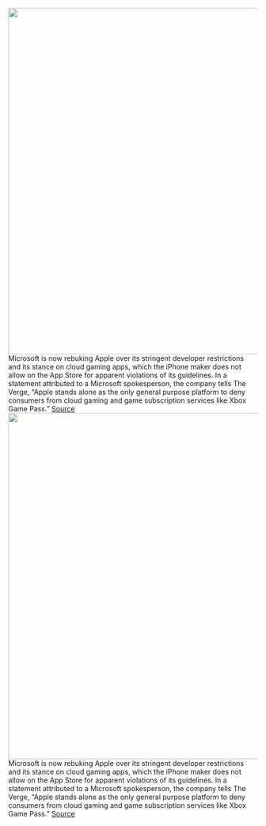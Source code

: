 <img src='https://cdn.vox-cdn.com/thumbor/5aS9_Qd2aWlvscIQxIme-rBzNFs=/0x0:5760x3840/1200x800/filters:focal(2420x1460:3340x2380)/cdn.vox-cdn.com/uploads/chorus_image/image/67168772/microsoft_xcloud_e3_2019_1.0.jpg' width='700px' /><br/>
Microsoft is now rebuking Apple over its stringent developer restrictions and its stance on cloud gaming apps, which the iPhone maker does not allow on the App Store for apparent violations of its guidelines. In a statement attributed to a Microsoft spokesperson, the company tells The Verge, “Apple stands alone as the only general purpose platform to deny consumers from cloud gaming and game subscription services like Xbox Game Pass.”
<a href='https://www.theverge.com/2020/8/6/21358074/microsoft-xcloud-cloud-gaming-condems-apple-app-store-rules-iphone-ios'> Source <a/><img src='https://cdn.vox-cdn.com/thumbor/5aS9_Qd2aWlvscIQxIme-rBzNFs=/0x0:5760x3840/1200x800/filters:focal(2420x1460:3340x2380)/cdn.vox-cdn.com/uploads/chorus_image/image/67168772/microsoft_xcloud_e3_2019_1.0.jpg' width='700px' /><br/>
Microsoft is now rebuking Apple over its stringent developer restrictions and its stance on cloud gaming apps, which the iPhone maker does not allow on the App Store for apparent violations of its guidelines. In a statement attributed to a Microsoft spokesperson, the company tells The Verge, “Apple stands alone as the only general purpose platform to deny consumers from cloud gaming and game subscription services like Xbox Game Pass.”
<a href='https://www.theverge.com/2020/8/6/21358074/microsoft-xcloud-cloud-gaming-condems-apple-app-store-rules-iphone-ios'> Source <a/>